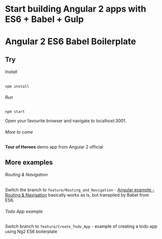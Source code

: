 # Start building Angular 2 apps with ES6 + Babel + Gulp
# Angular 2 ES6 Babel Boilerplate

## Try

###### Install
```
npm install
```

###### Run
```
npm start
```
Open your favourite browser and navigate to localhost:3001.

###### More to come
**Tour of Heroes** demo app from Angular 2 official

## More examples

###### Routing & Navigation
Switch the branch to ```feature/Routing_and_Navigation``` - [Angular example - Routing & Navigation](https://angular.io/docs/ts/latest/guide/router.html) basically works as is, but transpiled by Babel from ES6.

###### Todo App example
Switch branch to ```feature/Create_Todo_App``` - example of creating a todo app using Ng2 ES6 boilerplate
